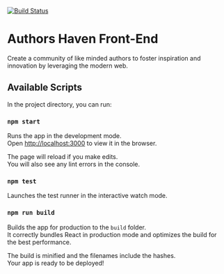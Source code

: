 [![Build Status](https://travis-ci.org/andela/ah-infinity-stones-frontend.svg?branch=develop)](https://travis-ci.org/andela/ah-infinity-stones-frontend)
 # Authors Haven Front-End

Create a community of like minded authors to foster inspiration and innovation by leveraging the modern web.

## Available Scripts

In the project directory, you can run:

### `npm start`

Runs the app in the development mode.<br>
Open [http://localhost:3000](http://localhost:3000) to view it in the browser.

The page will reload if you make edits.<br>
You will also see any lint errors in the console.

### `npm test`

Launches the test runner in the interactive watch mode.

### `npm run build`

Builds the app for production to the `build` folder.<br>
It correctly bundles React in production mode and optimizes the build for the best performance.

The build is minified and the filenames include the hashes.<br>
Your app is ready to be deployed!
